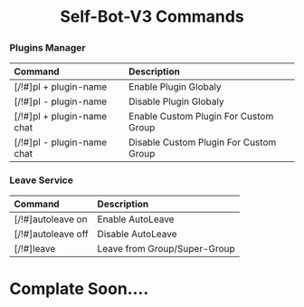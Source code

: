 # <p align="center">Self-Bot-V3 Commands

### Plugins Manager
| Command | Description |
|:--------|:------------|
| [/!#]pl + plugin-name | Enable Plugin Globaly |
| [/!#]pl - plugin-name | Disable Plugin Globaly |
| [/!#]pl + plugin-name chat | Enable Custom Plugin For Custom Group |
| [/!#]pl - plugin-name chat | Disable Custom Plugin For Custom Group |

### Leave Service
| Command | Description |
|:--------|:------------|
| [/!#]autoleave on | Enable AutoLeave |
| [/!#]autoleave off | Disable AutoLeave |
| [/!#]leave | Leave from Group/Super-Group |

# Complate Soon....
